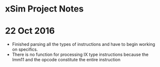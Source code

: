 # xSim Project Notes

22 Oct 2016
===========
* Finished parsing all the types of instructions and have to begin
  working on specifics.
* There is no function for processing IX type instructions because
  the Imm11 and the opcode constitute the entire instruction
